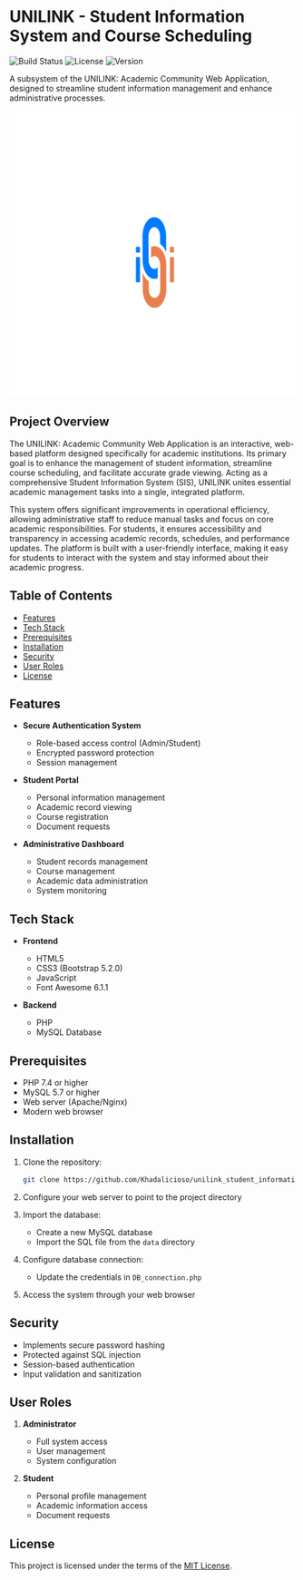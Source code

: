 # UNILINK - Student Information System and Course Scheduling

![Build Status](https://img.shields.io/badge/build-passing-brightgreen) ![License](https://img.shields.io/badge/license-MIT-blue) ![Version](https://img.shields.io/badge/version-1.0.0-orange)

A subsystem of the UNILINK: Academic Community Web Application, designed to streamline student information management and enhance administrative processes.

![UNILINK Logo](unilink_logo.png)

## Project Overview

The UNILINK: Academic Community Web Application is an interactive, web-based platform designed specifically for academic institutions. Its primary goal is to enhance the management of student information, streamline course scheduling, and facilitate accurate grade viewing. Acting as a comprehensive Student Information System (SIS), UNILINK unites essential academic management tasks into a single, integrated platform.

This system offers significant improvements in operational efficiency, allowing administrative staff to reduce manual tasks and focus on core academic responsibilities. For students, it ensures accessibility and transparency in accessing academic records, schedules, and performance updates. The platform is built with a user-friendly interface, making it easy for students to interact with the system and stay informed about their academic progress.

## Table of Contents

- [Features](#features)
- [Tech Stack](#tech-stack)
- [Prerequisites](#prerequisites)
- [Installation](#installation)
- [Security](#security)
- [User Roles](#user-roles)
- [License](#license)

## Features

- **Secure Authentication System**

  - Role-based access control (Admin/Student)
  - Encrypted password protection
  - Session management

- **Student Portal**

  - Personal information management
  - Academic record viewing
  - Course registration
  - Document requests

- **Administrative Dashboard**
  - Student records management
  - Course management
  - Academic data administration
  - System monitoring

## Tech Stack

- **Frontend**

  - HTML5
  - CSS3 (Bootstrap 5.2.0)
  - JavaScript
  - Font Awesome 6.1.1

- **Backend**
  - PHP
  - MySQL Database

## Prerequisites

- PHP 7.4 or higher
- MySQL 5.7 or higher
- Web server (Apache/Nginx)
- Modern web browser

## Installation

1. Clone the repository:

   ```bash
   git clone https://github.com/Khadalicioso/unilink_student_information_system.git
   ```

2. Configure your web server to point to the project directory

3. Import the database:

   - Create a new MySQL database
   - Import the SQL file from the `data` directory

4. Configure database connection:

   - Update the credentials in `DB_connection.php`

5. Access the system through your web browser

## Security

- Implements secure password hashing
- Protected against SQL injection
- Session-based authentication
- Input validation and sanitization

## User Roles

1. **Administrator**

   - Full system access
   - User management
   - System configuration

2. **Student**
   - Personal profile management
   - Academic information access
   - Document requests

## License

This project is licensed under the terms of the [MIT License](https://opensource.org/licenses/MIT).
